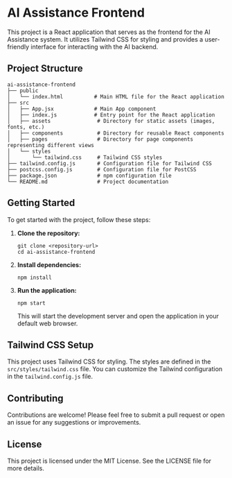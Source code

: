 # AI Assistance Frontend

This project is a React application that serves as the frontend for the AI Assistance system. It utilizes Tailwind CSS for styling and provides a user-friendly interface for interacting with the AI backend.

## Project Structure

```
ai-assistance-frontend
├── public
│   └── index.html          # Main HTML file for the React application
├── src
│   ├── App.jsx             # Main App component
│   ├── index.js            # Entry point for the React application
│   ├── assets               # Directory for static assets (images, fonts, etc.)
│   ├── components           # Directory for reusable React components
│   ├── pages                # Directory for page components representing different views
│   └── styles
│       └── tailwind.css     # Tailwind CSS styles
├── tailwind.config.js       # Configuration file for Tailwind CSS
├── postcss.config.js        # Configuration file for PostCSS
├── package.json             # npm configuration file
└── README.md                # Project documentation
```

## Getting Started

To get started with the project, follow these steps:

1. **Clone the repository:**
   ```
   git clone <repository-url>
   cd ai-assistance-frontend
   ```

2. **Install dependencies:**
   ```
   npm install
   ```

3. **Run the application:**
   ```
   npm start
   ```

   This will start the development server and open the application in your default web browser.

## Tailwind CSS Setup

This project uses Tailwind CSS for styling. The styles are defined in the `src/styles/tailwind.css` file. You can customize the Tailwind configuration in the `tailwind.config.js` file.

## Contributing

Contributions are welcome! Please feel free to submit a pull request or open an issue for any suggestions or improvements.

## License

This project is licensed under the MIT License. See the LICENSE file for more details.
